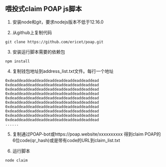 ## 喂投式claim POAP js脚本

1. 安装node和git，要求nodejs版本不低于12.16.0

2. 从github上复制代码

  ```
  git clone https://github.com/ericet/poap.git
  ```

3. 安装运行脚本需要的依赖包

  ```
  npm install
  ```

4. 复制钱包地址到address_list.txt文件。每行一个地址

  ```
  0xdeaddeaddeaddeaddeaddeaddeaddeaddeaddead
  0xdeaddeaddeaddeaddeaddeaddeaddeaddeaddead
  0xdeaddeaddeaddeaddeaddeaddeaddeaddeaddead
  0xdeaddeaddeaddeaddeaddeaddeaddeaddeaddead
  0xdeaddeaddeaddeaddeaddeaddeaddeaddeaddead
  0xdeaddeaddeaddeaddeaddeaddeaddeaddeaddead
  0xdeaddeaddeaddeaddeaddeaddeaddeaddeaddead
  0xdeaddeaddeaddeaddeaddeaddeaddeaddeaddead
  0xdeaddeaddeaddeaddeaddeaddeaddeaddeaddead
  0xdeaddeaddeaddeaddeaddeaddeaddeaddeaddead
  ......
  ```

5. 复制通过POAP-bot或https://poap.website/xxxxxxxxxx 得到claim POAP的6位code(qr_hash)或是带有code的URL到claim_list.txt

6. 运行脚本
  ```
  node claim
  ```


